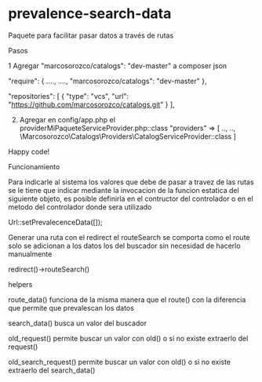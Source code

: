 # prevalence-search-data
Paquete para facilitar pasar datos a través de rutas

Pasos

1 Agregar "marcosorozco/catalogs": "dev-master" a composer json

"require": { ...., ...., "marcosorozco/catalogs": "dev-master" },

"repositories": [ { "type": "vcs", "url": "https://github.com/marcosorozco/catalogs.git" } ],

2. Agregar en config/app.php el providerMiPaqueteServiceProvider.php::class
"providers" => [ .., .., \Marcosorozco\Catalogs\Providers\CatalogServiceProvider::class ]


Happy code!

Funcionamiento

Para indicarle al sistema los valores que debe de pasar a travez de las rutas se le tiene que indicar mediante la invocacion de la funcion estatica del siguiente objeto, es posible definirla en el contructor del controlador o en el metodo del controlador donde sera utilizado

Url::setPrevalecenceData([]);

Generar una ruta con el redirect el routeSearch se comporta como el route solo se adicionan a los datos los del buscador sin necesidad de hacerlo manualmente 

  redirect()->routeSearch()
  
helpers

route_data() funciona de la misma manera que el route() con la diferencia que permite que prevalescan los datos

search_data() busca un valor del buscador

old_request() permite buscar un valor con old() o si no existe extraerlo del request()

old_search_request() permite buscar un valor con old() o si no existe extraerlo del search_data()
